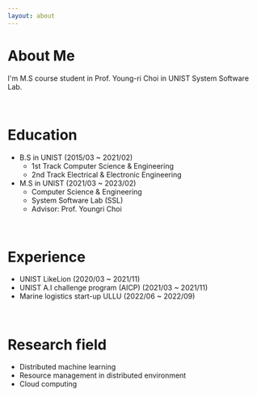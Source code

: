```yaml
---
layout: about 
---
```


# About Me
I'm M.S course student in Prof. Young-ri Choi in UNIST System Software Lab.

<br/>

# Education
* B.S in UNIST (2015/03 ~ 2021/02)
  * 1st Track Computer Science & Engineering
  * 2nd Track Electrical & Electronic Engineering
* M.S in UNIST (2021/03 ~ 2023/02)
  * Computer Science & Engineering
  * System Software Lab (SSL)
  * Advisor: Prof. Youngri Choi

<br/>

# Experience
* UNIST LikeLion (2020/03 ~ 2021/11)
* UNIST A.I challenge program (AICP) (2021/03 ~ 2021/11)
* Marine logistics start-up ULLU (2022/06 ~ 2022/09)

<br/>

# Research field
* Distributed machine learning
* Resource management in distributed environment
* Cloud computing
